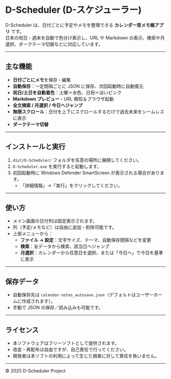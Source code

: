 # D-Scheduler (D-スケジューラー)

D-Scheduler は、日付ごとに予定やメモを整理できる **カレンダー型メモ帳アプリ** です。  
日本の祝日・週末を自動で色分け表示し、URL や Markdown の表示、検索や月選択、ダークテーマ切替などに対応しています。

---

## 主な機能

- **日付ごとにメモ**を保存・編集
- **自動保存**：一定間隔ごとに JSON に保存、次回起動時に自動復元
- **祝日/土日を自動着色**：土曜＝水色、日祝＝淡いピンク
- **Markdown プレビュー**・URL 検知＆ブラウザ起動
- **全文検索 / 月選択 / 今日へジャンプ**
- **無限スクロール**：日付を上下にスクロールするだけで過去未来をシームレスに表示
- **ダークテーマ切替**

---

## インストールと実行

1. `dist/D-Scheduler/` フォルダを任意の場所に展開してください。
2. `D-Scheduler.exe` を実行すると起動します。
3. 初回起動時に Windows Defender SmartScreen が表示される場合があります。
   - 「詳細情報」→「実行」をクリックしてください。

---

## 使い方

- メイン画面の日付列は固定表示されます。
- 列（予定/メモなど）は自由に追加・削除可能です。
- 上部メニューから：
  - **ファイル → 設定**：文字サイズ、テーマ、自動保存間隔などを変更
  - **検索**：全データから検索、該当日へジャンプ
  - **月選択**：カレンダーから任意日を選択、または「今日へ」で今日を基準に表示

---

## 保存データ

- 自動保存先は `calendar-notes_autosave.json`（デフォルトはユーザーホームに作成されます）。
- 手動で JSON の保存／読み込みも可能です。

---

## ライセンス

- 本ソフトウェアはフリーソフトとして提供されます。
- 改変・再配布は自由ですが、自己責任で行ってください。
- 開発者は本ソフトの利用によって生じた損害に対して責任を負いません。

---

© 2025 D-Scheduler Project
